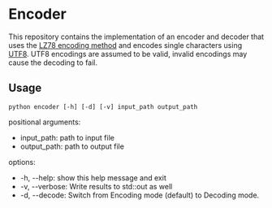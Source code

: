 # Encoder

This repository contains the implementation of an encoder and decoder that uses the [LZ78 encoding method](https://de.wikipedia.org/wiki/LZ78) and encodes single characters using [UTF8](https://de.wikipedia.org/wiki/UTF-8). UTF8 encodings are assumed to be valid, invalid encodings may cause the decoding to fail.

## Usage

`python encoder [-h] [-d] [-v] input_path output_path`

positional arguments:  
- input_path: path to input file  
- output_path: path to output file  

options:  
- -h, --help: show this help message and exit  
- -v, --verbose: Write results to std::out as well  
- -d, --decode: Switch from Encoding mode (default) to Decoding mode.  